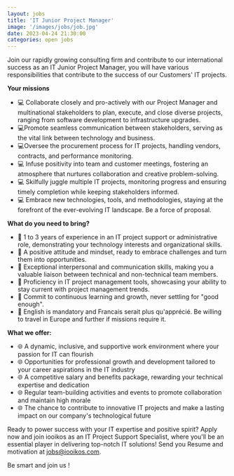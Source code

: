 ```yaml
---
layout: jobs
title: 'IT Junior Project Manager'
image: '/images/jobs/job.jpg'
date: 2023-04-24 21:30:00
categories: open jobs
---
```


Join our rapidly growing consulting firm and contribute to our international success as an IT Junior Project Manager, you will have various responsibilities that contribute to the success of our Customers' IT projects.

**Your missions**

* 💻 Collaborate closely and pro-actively with our Project Manager and multinational stakeholders to plan, execute, and close diverse projects, ranging from software development to infrastructure upgrades.
* 💻Promote seamless communication between stakeholders, serving as the vital link between technology and business.
* 💻Oversee the procurement process for IT projects, handling vendors, contracts, and performance monitoring.
* 💻 Infuse positivity into team and customer meetings, fostering an atmosphere that nurtures collaboration and creative problem-solving.
* 💻 Skilfully juggle multiple IT projects, monitoring progress and ensuring timely completion while keeping stakeholders informed.
* 💻 Embrace new technologies, tools, and methodologies, staying at the forefront of the ever-evolving IT landscape. Be a force of proposal.

**What do you need to bring?**

* 🔧 1 to 3 years of experience in an IT project support or administrative role, demonstrating your technology interests and organizational skills.
* 🔧 A positive attitude and mindset, ready to embrace challenges and turn them into opportunities.
* 🔧 Exceptional interpersonal and communication skills, making you a valuable liaison between technical and non-technical team members.
* 🔧 Proficiency in IT project management tools, showcasing your ability to stay current with project management trends.
* 🔧 Commit to continuous learning and growth, never settling for "good enough".
* 🔧 English is mandatory and Francais serait plus qu'apprécié. Be willing to travel in Europe and further if missions require it.

**What we offer:**

* 🌐 A dynamic, inclusive, and supportive work environment where your passion for IT can flourish
* 🌐 Opportunities for professional growth and development tailored to your career aspirations in the IT industry
* 🌐 A competitive salary and benefits package, rewarding your technical expertise and dedication
* 🌐 Regular team-building activities and events to promote collaboration and maintain high morale
* 🌐 The chance to contribute to innovative IT projects and make a lasting impact on our company's technological future

Ready to power success with your IT expertise and positive spirit? Apply now and join iooikos as an IT Project Support Specialist, where you'll be an essential player in delivering top-notch IT solutions! Send you Resume and motivation at [jobs@iooikos.com](mailto:jobs@iooikos.com).

Be smart and join us !